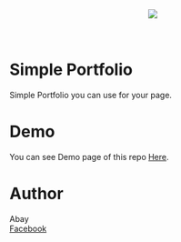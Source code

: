 <center><img src="http://oi67.tinypic.com/w2dj46.jpg" border="0"></center><br><br>

# Simple Portfolio
Simple Portfolio you can use for your page.

# Demo
You can see Demo page of this repo <a href='https://abaykan.github.io/simple-portfolio/'>Here</a>.

# Author
Abay<br>
<a href='fb.com/100006442062301'>Facebook</a>
